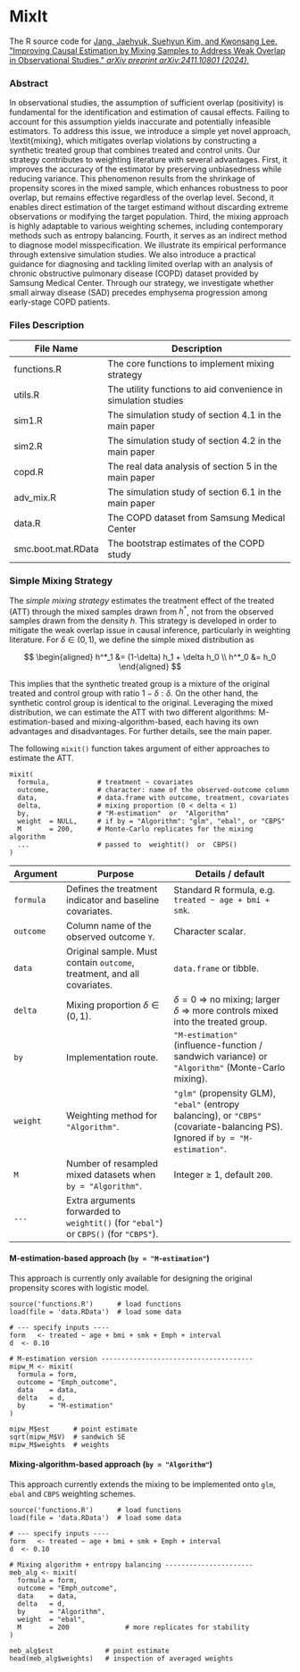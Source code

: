 # MixIt
The R source code for [Jang, Jaehyuk, Suehyun Kim, and Kwonsang Lee. "Improving Causal Estimation by Mixing Samples to Address Weak Overlap in Observational Studies." *arXiv preprint arXiv:2411.10801 (2024)*.](https://arxiv.org/abs/2411.10801)

### Abstract
In observational studies, the assumption of sufficient overlap (positivity) is fundamental for the identification and estimation of causal effects. Failing to account for this assumption yields inaccurate and potentially infeasible estimators. To address this issue, we introduce a simple yet novel approach, \textit{mixing}, which mitigates overlap violations by constructing a synthetic treated group that combines treated and control units. Our strategy contributes to weighting literature with several advantages. First, it improves the accuracy of the estimator by preserving unbiasedness while reducing variance. This phenomenon results from the shrinkage of propensity scores in the mixed sample, which enhances robustness to poor overlap, but remains effective regardless of the overlap level. Second, it enables direct estimation of the target estimand without discarding extreme observations or modifying the target population. Third, the mixing approach is highly adaptable to various weighting schemes, including contemporary methods such as entropy balancing. Fourth, it serves as an indirect method to diagnose model misspecification. We illustrate its empirical performance through extensive simulation studies. We also introduce a practical guidance for diagnosing and tackling limited overlap with an analysis of chronic obstructive pulmonary disease (COPD) dataset provided by Samsung Medical Center. Through our strategy, we investigate whether small airway disease (SAD) precedes emphysema progression among early-stage COPD patients.

### Files Description
| File Name | Description |
| --------- | ----------- |
| functions.R | The core functions to implement mixing strategy |
| utils.R | The utility functions to aid convenience in simulation studies |
| sim1.R | The simulation study of section 4.1 in the main paper |
| sim2.R | The simulation study of section 4.2 in the main paper |
| copd.R | The real data analysis of section 5 in the main paper |
| adv_mix.R | The simulation study of section 6.1 in the main paper |
| data.R | The COPD dataset from Samsung Medical Center |
| smc.boot.mat.RData | The bootstrap estimates of the COPD study |

### Simple Mixing Strategy
The *simple mixing strategy* estimates the treatment effect of the treated (ATT) through  the mixed samples drawn from $h^*$, not from the observed samples drawn from the density $h$. This strategy is developed in order to mitigate the weak overlap issue in causal inference, particularly in weighting literature. For $\delta \in (0,1)$, we define the simple mixed distribution as

$$
\begin{aligned}
    h^*_1 &= (1-\delta) h_1 + \delta h_0 \\
    h^*_0 &= h_0
\end{aligned}
$$

This implies that the synthetic treated group is a mixture of the original treated and control group with ratio $1-\delta: \delta$. On the other hand, the synthetic control group is identical to the original. Leveraging the mixed distribution, we can estimate the ATT with two different algorithms: M-estimation-based and mixing-algorithm-based, each having its own advantages and disadvantages. For further details, see the main paper.

The following `mixit()` function takes argument of either approaches to estimate the ATT.

```{R}
mixit(
  formula,            # treatment ~ covariates
  outcome,            # character: name of the observed-outcome column
  data,               # data.frame with outcome, treatment, covariates
  delta,              # mixing proportion (0 < delta < 1)
  by,                 # "M-estimation"  or  "Algorithm"
  weight  = NULL,     # if by = "Algorithm": "glm", "ebal", or "CBPS"
  M       = 200,      # Monte-Carlo replicates for the mixing algorithm
  ...                 # passed to  weightit()  or  CBPS()
)
```

| Argument  | Purpose                                                                              | Details / default                                                                                                               |
| --------- | ------------------------------------------------------------------------------------ | ------------------------------------------------------------------------------------------------------------------------------- |
| `formula` | Defines the treatment indicator and baseline covariates.                             | Standard R formula, e.g. `treated ~ age + bmi + smk`.                                                                           |
| `outcome` | Column name of the observed outcome `Y`.                                             | Character scalar.                                                                                                               |
| `data`    | Original sample. Must contain `outcome`, treatment, and all covariates.              | `data.frame` or tibble.                                                                                                         |
| `delta`   | Mixing proportion $\delta\in(0,1)$.                                                  | $\delta=0$ ⇒ no mixing; larger $\delta$ ⇒ more controls mixed into the treated group.                                           |
| `by`      | Implementation route.                                                                | `"M-estimation"` (influence-function / sandwich variance) or `"Algorithm"` (Monte-Carlo mixing).                                |
| `weight`  | Weighting method for `"Algorithm"`.                                                  | `"glm"` (propensity GLM), `"ebal"` (entropy balancing), or `"CBPS"` (covariate-balancing PS). Ignored if `by = "M-estimation"`. |
| `M`       | Number of resampled mixed datasets when `by = "Algorithm"`.                          | Integer ≥ 1, default `200`.                                                                                                     |
| `...`     | Extra arguments forwarded to `weightit()` (for `"ebal"`) or `CBPS()` (for `"CBPS"`). |                                                                                                                                 |


#### M-estimation-based approach (`by = "M-estimation"`)
This approach is currently only available for designing the original propensity scores with logistic model.

```{R}
source('functions.R')      # load functions
load(file = 'data.RData')  # load some data

# --- specify inputs ----
form   <- treated ~ age + bmi + smk + Emph + interval
d  <- 0.10

# M-estimation version --------------------------------------
mipw_M <- mixit(
  formula = form,
  outcome = "Emph_outcome",
  data    = data,
  delta   = d,
  by      = "M-estimation"
)

mipw_M$est      # point estimate
sqrt(mipw_M$V)  # sandwich SE
mipw_M$weights  # weights
```



#### Mixing-algorithm-based approach (`by = "Algorithm"`)
This approach currently extends the mixing to be implemented onto `glm`, `ebal` and `CBPS` weighting schemes.

```{R}
source('functions.R')      # load functions
load(file = 'data.RData')  # load some data

# --- specify inputs ----
form   <- treated ~ age + bmi + smk + Emph + interval
d  <- 0.10

# Mixing algorithm + entropy balancing ----------------------
meb_alg <- mixit(
  formula = form,
  outcome = "Emph_outcome",
  data    = data,
  delta   = d,
  by      = "Algorithm",
  weight  = "ebal",
  M       = 200              # more replicates for stability
)

meb_alg$est             # point estimate
head(meb_alg$weights)   # inspection of averaged weights
```